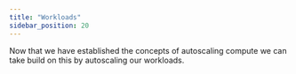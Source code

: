 ```yaml
---
title: "Workloads"
sidebar_position: 20
---
```


Now that we have established the concepts of autoscaling compute we can take build on this by autoscaling our workloads.
